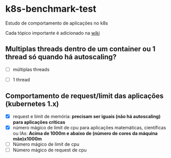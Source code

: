 # k8s-benchmark-test
Estudo de comportamento de aplicações no k8s

Cada tópico importante é adicionado na [wiki](https://github.com/hurbcom/k8s-benchmark-tests/wiki/home)



## Multiplas threads dentro de um container ou 1 thread só quando há autoscaling?
- [ ] múltiplas threads
- [ ] 1 thread


## Comportamento de request/limit das aplicações (kubernetes 1.x)
- [X] request e limit de memória: **precisam ser iguais (não há autoscaling) para aplicações críticas**
- [X] número mágico de limit de cpu para aplicações matemáticas, científicas ou IAs: **Acima de 1000m e abaixo de (número de cores da máquina mãe)x1000m**
- [ ] Número mágico de limit de cpu
- [ ] Número mágico de request de cpu
